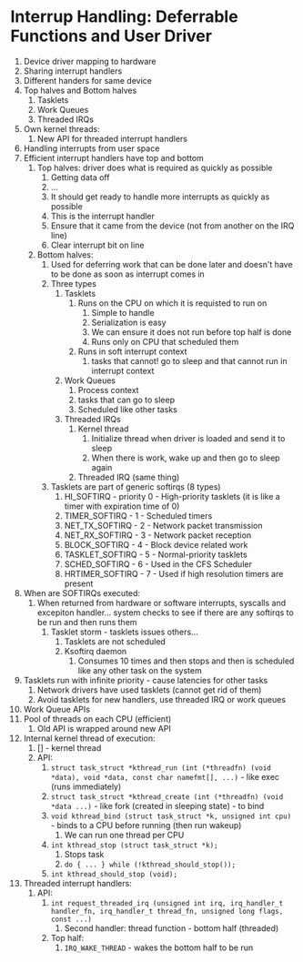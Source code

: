 # Interrup Handling: Deferrable Functions and User Driver #
1. Device driver mapping to hardware
2. Sharing interrupt handlers
3. Different handers for same device
4. Top halves and Bottom halves
	1. Tasklets
	2. Work Queues
	3. Threaded IRQs
5. Own kernel threads:
	1. New API for threaded interrupt handlers
6. Handling interrupts from user space
7. Efficient interrupt handlers have top and bottom
	1. Top halves: driver does what is required as quickly as possible
		1. Getting data off
		2. ...
		3. It should get ready to handle more interrupts as quickly as possible
		4. This is the interrupt handler
		5. Ensure that it came from the device (not from another on the IRQ line)
		6. Clear interrupt bit on line
	2. Bottom halves:
		1. Used for deferring work that can be done later and doesn't have to be done as soon as interrupt comes in
		2. Three types
			1. Tasklets
				1. Runs on the CPU on which it is requisted to run on
					1. Simple to handle
					2. Serialization is easy
					3. We can ensure it does not run before top half is done
					4. Runs only on CPU that scheduled them
				2. Runs in soft interrupt context
					1. tasks that cannot! go to sleep and that cannot run in interrupt context
			2. Work Queues
				1. Process context
				2. tasks that can go to sleep
				3. Scheduled like other tasks
			3. Threaded IRQs
				1. Kernel thread
					1. Initialize thread when driver is loaded and send it to sleep
					2. When there is work, wake up and then go to sleep again
				2. Threaded IRQ (same thing)
		3. Tasklets are part of generic softirqs (8 types)
			1. HI_SOFTIRQ - priority 0 - High-priority tasklets (it is like a timer with expiration time of 0)
			2. TIMER_SOFTIRQ - 1 - Scheduled timers
			3. NET_TX_SOFTIRQ - 2 - Network packet transmission
			4. NET_RX_SOFTIRQ - 3 - Network packet reception
			5. BLOCK_SOFTIRQ - 4 - Block device related work
			6. TASKLET_SOFTIRQ - 5 - Normal-priority tasklets
			7. SCHED_SOFTIRQ - 6 - Used in the CFS Scheduler
			8. HRTIMER_SOFTIRQ - 7 - Used if high resolution timers are present
8. When are SOFTIRQs executed:
	1. When returned from hardware or software interrupts, syscalls and excepiton handler...  system checks to see if there are any softirqs to be run and then runs them
		1. Tasklet storm - tasklets issues others...
			1. Tasklets are not scheduled
			2. Ksoftirq daemon
				1. Consumes 10 times and then stops and then is scheduled like any other task on the system
9. Tasklets run with infinite priority - cause latencies for other tasks
	1. Network drivers have used tasklets (cannot get rid of them)
	2. Avoid tasklets for new handlers, use threaded IRQ or work queues
10. Work Queue APIs
11. Pool of threads on each CPU (efficient)
	1. Old API is wrapped around new API
12. Internal kernel thread of execution:
	1. [<name>] - kernel thread
	2. API:
		1. `struct task_struct *kthread_run (int (*threadfn) (void *data), void *data, const char namefmt[], ...)` - like exec (runs immediately)
		2. `struct task_struct *kthread_create (int (*threadfn) (void *data ...)` - like fork (created in sleeping state) - to bind
		3. `void kthread_bind (struct task_struct *k, unsigned int cpu)` - binds to a CPU before running (then run wakeup)
			1. We can run one thread per CPU
		4. `int kthread_stop (struct task_struct *k);`
			1. Stops task
			2. `do { ... } while (!kthread_should_stop());`
		5. `int kthread_should_stop (void);`
13. Threaded interrupt handlers:
	1. API:
		1. `int request_threaded_irq (unsigned int irq, irq_handler_t handler_fn, irq_handler_t thread_fn, unsigned long flags, const ...)`
			1. Second handler: thread function - bottom half (threaded)
		2. Top half:
			1. `IRQ_WAKE_THREAD` - wakes the bottom half to be run